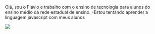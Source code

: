 Olá, sou o Flávio e trabalho com o ensino de tecnologia para alunos do ensino médio da rede estadual de ensino.
-Estou tentando aprender a linguagem javascript com meus alunos

![ ](https://github.com/user-attachments/assets/e43907de-a4d7-4b23-b146-6d4611cb73d3)
